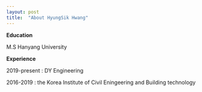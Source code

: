 ```yaml
---
layout: post
title:  "About HyungSik Hwang"
---
```


**Education**

   M.S Hanyang University 

**Experience**

  2019-present : DY Engineering


  2016-2019 : the Korea Institute of Civil Eningeering and Building technology
